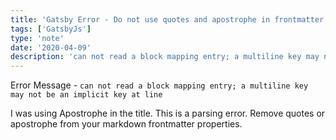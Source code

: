 ```yaml
---
title: 'Gatsby Error - Do not use quotes and apostrophe in frontmatter properties'
tags: ['GatsbyJs']
type: 'note'
date: '2020-04-09'
description: 'can not read a block mapping entry; a multiline key may not be an implicit key at line'
---
```


Error Message - `can not read a block mapping entry; a multiline key may not be an implicit key at line`

I was using Apostrophe in the title. This is a parsing error. Remove quotes or apostrophe from your markdown frontmatter properties.